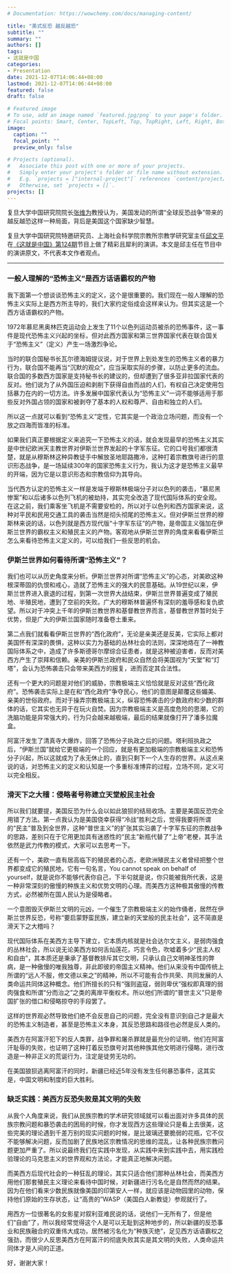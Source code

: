 ```yaml
---
# Documentation: https://wowchemy.com/docs/managing-content/

title: "美式反恐 越反越恐"
subtitle: ""
summary: ""
authors: []
tags:
- 这就是中国
categories:
- Presentation
date: 2021-12-07T14:06:44+08:00
lastmod: 2021-12-07T14:06:44+08:00
featured: false
draft: false

# Featured image
# To use, add an image named `featured.jpg/png` to your page's folder.
# Focal points: Smart, Center, TopLeft, Top, TopRight, Left, Right, BottomLeft, Bottom, BottomRight.
image:
  caption: ""
  focal_point: ""
  preview_only: false

# Projects (optional).
#   Associate this post with one or more of your projects.
#   Simply enter your project's folder or file name without extension.
#   E.g. `projects = ["internal-project"]` references `content/project/deep-learning/index.md`.
#   Otherwise, set `projects = []`.
projects: []
---
```


复旦大学中国研究院院长[张维为](http://www.cifu.fudan.edu.cn/14/1d/c521a136221/page.htm)教授认为，美国发动的所谓“全球反恐战争”带来的越反越恐这样一种局面，背后是美国这个国家缺少智慧。

复旦大学中国研究院特邀研究员、上海社会科学院宗教所宗教学研究室主任[邱文平](https://irs.sass.org.cn/2021/1025/c6253a129669/page.htm)在[《这就是中国》第124期](https://www.bilibili.com/bangumi/play/ss26421)节目上做了精彩且犀利的演讲。本文是邱主任在节目中的演讲原文，不代表本文作者观点。

<!--more-->

------

### 一般人理解的“恐怖主义”是西方话语霸权的产物

我下面第一个想谈谈恐怖主义的定义，这个是很重要的。我们现在一般人理解的恐怖主义实际上是西方所主导的，我们大家约定俗成会这样来认为。但其实这是一个西方话语霸权的产物。

1972年慕尼黑奥林匹克运动会上发生了11个以色列运动员被杀的恐怖事件，这一事件是现代恐怖主义兴起的坐标，但对此西方国家和第三世界国家代表在联合国关于“恐怖主义”（定义）产生一场激烈争论。

当时的联合国秘书长瓦尔德海姆提议说，对于世界上到处发生的恐怖主义者的暴力行为，联合国不能再当“沉默的观众”，应当采取实际的步骤，以防止更多的流血。联合国的多数西方国家是支持秘书长的建议的，但却遭到了很多亚非拉国家代表的反对。他们说为了从外国压迫和剥削下获得自由而战的人们，有权自己决定使用包括暴力在内的一切方法。许多发展中国家代表认为“恐怖主义”一词不能够适用于那些反对外国占领的国家和被剥夺了基本的人权和尊严、自由和独立的人们。

所以这一点就可以看到“恐怖主义”定性，它其实是一个政治立场问题，而没有一个放之四海而皆准的标准。

如果我们真正要根据定义来追究一下恐怖主义的话，就会发现最早的恐怖主义其实是中世纪欧洲天主教世界对伊斯兰世界发起的十字军东征。它的口号我们都很清楚，就是从穆斯林这种异教徒手中解放圣地耶路撒冷，这种打着宗教旗号进行的意识形态战争，是一场延续300年的国家恐怖主义行为，我认为这才是恐怖主义最早的开端，因为它是以意识形态和宗教信仰为其导向。

当代西方认定的恐怖主义一样是发端于穆斯林极端分子对以色列的袭击，“慕尼黑惨案”和以后诸多以色列飞机的被劫持，其实完全改造了现代国际体系的安全观。在这之前，我们乘客坐飞机是不需要安检的，所以对于以色列和西方国家来说，这种对平民和民用交通工具的袭击当然是彻头彻尾的恐怖主义。但对伊斯兰世界的穆斯林来说的话，以色列就是西方现代版“十字军东征”的产物，是帝国主义强加在伊斯兰世界的霸权主义和殖民主义的产物。客观地从伊斯兰世界的角度来看看伊斯兰怎么来看待恐怖主义定义的，可以给我们一些反思的机会。

### 伊斯兰世界如何看待所谓“恐怖主义”？

我们也可以从历史角度来分析。伊斯兰世界对所谓“恐怖主义”的心态，对美欧这种根深蒂固的仇恨和戒心，造就了恐怖主义的强大的民意基础。从19世纪以来，伊斯兰世界进入衰退的过程，到第一次世界大战结束，伊斯兰世界普遍变成了殖民地、半殖民地，遭到了空前的失败。广大的穆斯林普遍怀有深刻的羞辱感和复仇欲望。所以对于冲突上千年的伊斯兰教世界和基督教世界而言，基督教世界暂时处于优势，但是广大的伊斯兰国家随时准备卷土重来。

第二点我们就看看伊斯兰世界的“西化政府”，无论是亲美还是反美，它实际上都对美国怀有深深的畏惧，这种以实力为基础的丛林社会的法则，深深地烙在了一神教国际体系之中，造成了许多斯德哥尔摩综合征患者，就是这种被迫害者，反而对美西方产生了崇拜和信赖。亲美的伊斯兰政府和民众自然会将美国视为“天堂”和“灯塔”，会认为恐怖袭击只会带来美西方的报复，进而否定其合法性。

还有一个更大的问题是对他们的威胁，宗教极端主义恰恰就是反对这些“西化政府”。恐怖袭击实际上是在和“西化政府”争夺民心，他们的意图是颠覆这些媚美、亲美的世俗政府。而对于操弄宗教极端主义，纵容恐怖袭击的少数政府和少数的群体的话，它其实也无异于在玩火自焚。因为宗教极端主义是高度危险的思潮，它的洗脑功能是异常强大的，行为只会越来越极端，最后的结果就像打开了潘多拉魔盒。

阿富汗发生了清真寺大爆炸，回答了恐怖分子执政之后的问题。塔利班执政之后，“伊斯兰国”就给它更极端的一个回应，就是有更加极端的宗教极端主义和恐怖分子兴起，所以这就成为了永无休止的，直到只剩下一个人生存的世界。从这点来说的话，对恐怖主义的定义和认知是一个多重标准博弈的过程，立场不同，定义可以完全相反。

### 滑天下之大稽：侵略者号称建立天堂般民主社会

所以我们就要提，美国反恐为什么会以如此狼狈的结局收场。主要是美国反恐完全用错了方法。第一点我认为是美国侥幸获得“冷战”胜利之后，觉得我要将所谓的“民主”普及到全世界，这种“普世主义”的扩张其实沿袭了十字军东征的宗教战争的思路，差别只在于它用更加具有迷惑性的“民主”新瓶代替了“上帝”老梗，其手法依然是武力传教的模式，大家可以去思考一下。

还有一个，美欧一直有居高临下的殖民者的心态，老欧洲殖民主义者曾经把整个世界都变成它的殖民地，它有一句名言，You cannot speak on behalf of yourself，就是说你不能够代表你自己，下半句就是说，你只能被我所代表，这是一种非常深刻的傲慢的种族主义和优势文明的心理。而美西方这种极其傲慢的传教方式，必然被所在国人民认为是侵略者。

一个意图毁灭伊斯兰文明的元凶，一个催生了宗教极端主义的始作俑者，居然在伊斯兰世界反恐，号称“要启蒙野蛮民族，建立新的天堂般的民主社会”，这不简直是滑天下之大稽吗？

现代国际体系在美西方主导下建立，它本质内核就是社会达尔文主义，是弱肉强食的丛林社会，所以说无论美西方如何舌灿莲花，巧言令色，吹嘘着多少“民主人权和自由”，其本质还是秉承了基督教排斥其它文明，只承认自己文明神圣性的弊病，是一种傲慢的唯我独尊，非此即彼的帝国主义精神。他们从来没有中国传统上所谓的“远人不服，修文德以来之”的精神，所以不可能有合作共荣、共同发展的人类命运共同体这种概念。他们所擅长的只有“强则盗寇，弱则卑伏”强权即真理的弱肉强食和所谓“分而治之”之类的离岸平衡权术。所以他们所谓的“普世主义”只是帝国扩张的借口和侵略掠夺的手段罢了。

这样的世界观必然导致他们绝不会反思自己的问题，完全没有意识到自己才是最大的恐怖主义制造者，甚至是恐怖主义本身，其反恐思路和路径也必然是反人类的。

美西方在阿富汗犯下的反人类罪，战争罪和屠杀罪就是最充分的证明，他们在阿富汗耻辱的失败，也证明了这种打着反恐旗号对其他种族其他文明进行侵略，进行改造是一种非正义的荒诞行为，注定是徒劳无功的。

在美国狼狈逃离阿富汗的同时，新疆已经近5年没有发生任何暴恐事件，这其实是，中国文明和制度的巨大胜利。

### 缺乏实践：美西方反恐失败是其文明的失败

从我个人角度来说，我们从民族宗教的学术研究领域就可以看出面对许多具体的民族宗教问题和暴恐袭击的困局的时候，你才发现西方这些理论只是看上去很美，这些完美的理论遇到千差万别的现实问题的时候，是比玻璃还要脆弱的花瓶，它不仅不能够解决问题，反而加剧了民族地区宗教情况的思维的混乱，让各种民族宗教问题更加严重了。所以说最终我们在实践中发现，从实践中来到实践中去，用实践检验理论的马克思主义的世界观和方法论，才能真正地解决问题。

而美西方后现代社会的一种狂乱的理论，其实只适合他们那种丛林社会，而美西方用他们那套殖民主义理论来看待中国时候，对新疆进行污名化是自然而然的结果。因为在他们看来少数民族就像美国的印第安人一样，就应该是动物园里的动物，保持他们原始的生存状态，让“高贵的”WASP（美国白人新教徒）参观就行了。

用西方一位很著名的女影星对叙利亚难民说的话，说他们一无所有了，但是他们“自由”了，所以我经常觉得这个人是可以无耻到这种地步的，所以新疆的反恐事业和民族融合的双重伟大成功，居然被污名化为“种族灭绝”，足见西方话语霸权之强劲，而很少人反思美西方在阿富汗的彻底失败其实是其文明的失败，人类命运共同体才是人间的正道。

好，谢谢大家！